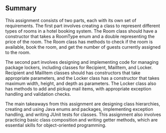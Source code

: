 ## Summary 

This assignment consists of two parts, each with its own set of requirements. The first part involves creating a class to represent different types of rooms in a hotel booking system. The Room class should have a constructor that takes a RoomType enum and a double representing the price of the room. The Room class has methods to check if the room is available, book the room, and get the number of guests currently assigned to the room. 

The second part involves designing and implementing code for managing package lockers, including classes for Recipient, MailItem, and Locker. Recipient and MailItem classes should has constructors that take appropriate parameters, and the Locker class has a constructor that takes maximum width, height, and depth as parameters. The Locker class also has methods to add and pickup mail items, with appropriate exception handling and validation checks. 

The main takeaways from this assignment are designing class hierarchies, creating and using Java enums and packages, implementing exception handling, and writing JUnit tests for classes. This assignment also involves practicing basic class composition and writing getter methods, which are essential skills for object-oriented programming. 

